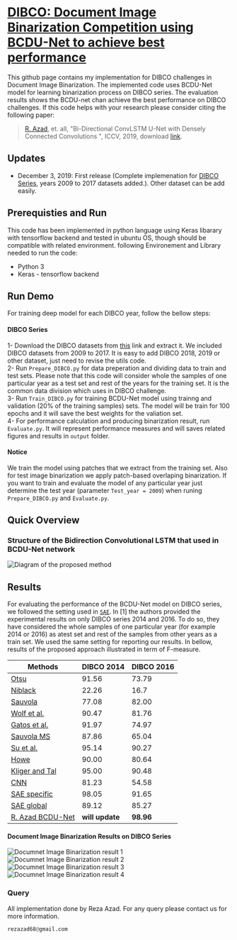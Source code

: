 # [DIBCO: Document Image Binarization Competition using BCDU-Net to achieve best performance](https://vc.ee.duth.gr/dibco2019/)

This github page contains my implementation for DIBCO challenges in Document Image Binarization. The implemented code uses BCDU-Net model for learning binarization process on DIBCO series. The evaluation results shows the BCDU-net chan achieve the best performance on DIBCO challenges. If this code helps with your research please consider citing the following paper:
</br>
> [R. Azad](https://scholar.google.com/citations?hl=en&user=Qb5ildMAAAAJ&view_op=list_works&sortby=pubdate), et. all, "Bi-Directional ConvLSTM U-Net with Densely Connected Convolutions ", ICCV, 2019, download [link](https://arxiv.org/pdf/1909.00166.pdf).

## Updates
- December 3, 2019: First release (Complete implemenation for [DIBCO Series](https://vc.ee.duth.gr/dibco2019/), years 2009 to 2017 datasets added.). Other dataset can be add easily.

## Prerequisties and Run
This code has been implemented in python language using Keras libarary with tensorflow backend and tested in ubuntu OS, though should be compatible with related environment. following Environement and Library needed to run the code:

- Python 3
- Keras - tensorflow backend


## Run Demo
For training deep model for each DIBCO year, follow the bellow steps:

#### DIBCO Series
1- Download the DIBCO datasets from [this](https://drive.google.com/open?id=11hu7gZF641eETGHi0Yq8DCLPrJ-aekRh) link and extract it. We included DIBCO datasets from 2009 to 2017. It is easy to add DIBCO 2018, 2019 or other dataset, just need to revise the utils code. </br>
2- Run `Prepare_DIBCO.py` for data preperation and dividing data to train and test sets. Please note that this code will consider whole the samples of one particular year as a test set and rest of the years for the training set. It is the common data division which uses in DIBCO challenge. </br>
3- Run `Train_DIBCO.py` for training BCDU-Net model using trainng and validation (20% of the training samples) sets. The model will be train for 100 epochs and it will save the best weights for the valiation set. </br>
4- For performance calculation and producing binarization result, run `Evaluate.py`. It will represent performance measures and will saves related figures and results in `output` folder.</br>
#### Notice
We train the model using patches that we extract from the training set. Also for test image binarization we apply patch-based overlaping binarization. If you want to train and evaluate the model of any particular year just determine the test year (parameter `Test_year = 2009`) when runing `Prepare_DIBCO.py` and `Evaluate.py`.</br>


## Quick Overview

### Structure of the Bidirection Convolutional LSTM that used in BCDU-Net network
![Diagram of the proposed method](https://github.com/rezazad68/LSTM-U-net/blob/master/output_images/convlstm.png)

## Results
For evaluating the performance of the BCDU-Net model on DIBCO series, we followed the setting used in [`SAE`](https://www.sciencedirect.com/science/article/abs/pii/S0031320318303091). In [1] the authors provided the experimental results on only DIBCO series 2014 and 2016. To do so, they have considered the whole samples of one particular year (for example 2014 or 2016) as atest set and rest of the samples from other years as a train set. We used the same setting for reporting our results. In bellow, results of the proposed approach illustrated in term of F-measure.
</br>
 

Methods | DIBCO 2014 |DIBCO 2016
------------ | -------------|----|
[Otsu](https://ieeexplore.ieee.org/document/4310076)	 | 91.56	| 73.79
[Niblack](https://dl.acm.org/citation.cfm?id=4901)	 | 22.26	| 16.7
[Sauvola](https://www.sciencedirect.com/science/article/abs/pii/S0031320399000552)	 | 77.08	| 82.00
[Wolf et al.](https://ieeexplore.ieee.org/document/1048482)	 | 90.47	| 81.76
[Gatos et al.](https://www.sciencedirect.com/science/article/abs/pii/S0031320305003821)	 | 91.97	| 74.97
[Sauvola MS](https://link.springer.com/article/10.1007/s10032-013-0209-0)	 | 87.86	| 65.04
[Su et al.](https://ieeexplore.ieee.org/document/6373726)	 | 95.14	| 90.27
[Howe](https://link.springer.com/article/10.1007/s10032-012-0192-x)	 | 90.00	| 80.64
[Kliger and Tal](https://users.iit.demokritos.gr/~bgat/ICFHR_2016_DIBCO.pdf)	 | 95.00	| 90.48
[CNN](https://link.springer.com/chapter/10.1007/978-3-319-19222-2_10)	 | 81.23	| 54.58
[SAE specific](https://www.sciencedirect.com/science/article/abs/pii/S0031320318303091)	 | 98.05	| 91.65
[SAE global](https://www.sciencedirect.com/science/article/abs/pii/S0031320318303091)	 | 89.12	| 85.27
[R. Azad BCDU-Net](https://github.com/rezazad68/LSTM-U-net/edit/master/README.md)	 | **will update**	|**98.96**


#### Document Image Binarization Results on DIBCO Series

![Documnet Image Binarization result 1](https://github.com/rezazad68/BCDUnet_DIBCO/blob/master/images/1.png)
![Documnet Image Binarization result 2](https://github.com/rezazad68/BCDUnet_DIBCO/blob/master/images/2.png)
![Documnet Image Binarization result 3](https://github.com/rezazad68/BCDUnet_DIBCO/blob/master/images/3.png)
![Documnet Image Binarization result 4](https://github.com/rezazad68/BCDUnet_DIBCO/blob/master/images/4.png)



### Query
All implementation done by Reza Azad. For any query please contact us for more information.

```python
rezazad68@gmail.com

```
